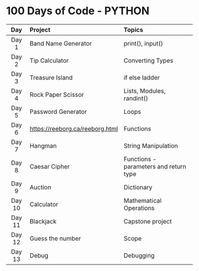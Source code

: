 # 100 Days of Code - PYTHON

|  Day   | Project                         | Topics                                 |
|:------:|:--------------------------------|:---------------------------------------|
| Day 1  | Band Name Generator             | print(), input()                       |
| Day 2  | Tip Calculator                  | Converting Types                       |
| Day 3  | Treasure Island                 | if else ladder                         |
| Day 4  | Rock Paper Scissor              | Lists, Modules, randint()              |
| Day 5  | Password Generator              | Loops                                  |
| Day 6  | https://reeborg.ca/reeborg.html | Functions                              |
| Day 7  | Hangman                         | String Manipulation                    |
| Day 8  | Caesar Cipher                   | Functions - parameters and return type |
| Day 9  | Auction                         | Dictionary                             |
| Day 10 | Calculator                      | Mathematical Operations                |
| Day 11 | Blackjack                       | Capstone project                       |
| Day 12 | Guess the number                | Scope                                  |
| Day 13 | Debug                           | Debugging                              |